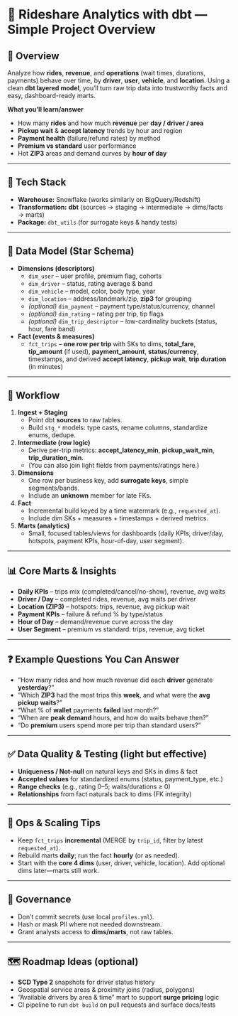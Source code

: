 # 🚕 Rideshare Analytics with dbt — Simple Project Overview

## 📌 Overview
Analyze how **rides**, **revenue**, and **operations** (wait times, durations, payments) behave over time, by **driver**, **user**, **vehicle**, and **location**. Using a clean **dbt layered model**, you’ll turn raw trip data into trustworthy facts and easy, dashboard-ready marts.

**What you’ll learn/answer**
- How many **rides** and how much **revenue** per **day / driver / area**  
- **Pickup wait** & **accept latency** trends by hour and region  
- **Payment health** (failure/refund rates) by method  
- **Premium vs standard** user performance  
- Hot **ZIP3** areas and demand curves by **hour of day**

---

## 🔹 Tech Stack
- **Warehouse:** Snowflake (works similarly on BigQuery/Redshift)  
- **Transformation:** **dbt** (sources → staging → intermediate → dims/facts → marts)  
- **Package:** `dbt_utils` (for surrogate keys & handy tests)

---

## 🧱 Data Model (Star Schema)
- **Dimensions (descriptors)**  
  - `dim_user` – user profile, premium flag, cohorts  
  - `dim_driver` – status, rating average & band  
  - `dim_vehicle` – model, color, body type, year  
  - `dim_location` – address/landmark/zip, **zip3** for grouping  
  - *(optional)* `dim_payment` – payment type/status/currency, channel  
  - *(optional)* `dim_rating` – rating per trip, tip flags  
  - *(optional)* `dim_trip_descriptor` – low-cardinality buckets (status, hour, fare band)
- **Fact (events & measures)**  
  - `fct_trips` – **one row per trip** with SKs to dims, **total_fare**, **tip_amount** (if used), **payment_amount**, **status/currency**, timestamps, and derived **accept latency**, **pickup wait**, **trip duration** (in minutes)

---

## 🔄 Workflow
1) **Ingest + Staging**  
   - Point dbt **sources** to raw tables.  
   - Build `stg_*` models: type casts, rename columns, standardize enums, dedupe.
2) **Intermediate (row logic)**  
   - Derive per-trip metrics: **accept_latency_min**, **pickup_wait_min**, **trip_duration_min**.  
   - (You can also join light fields from payments/ratings here.)
3) **Dimensions**  
   - One row per business key, add **surrogate keys**, simple segments/bands.  
   - Include an **unknown** member for late FKs.
4) **Fact**  
   - Incremental build keyed by a time watermark (e.g., `requested_at`).  
   - Include dim SKs + measures + timestamps + derived metrics.
5) **Marts (analytics)**  
   - Small, focused tables/views for dashboards (daily KPIs, driver/day, hotspots, payment KPIs, hour-of-day, user segment).

---

## 📊 Core Marts & Insights
- **Daily KPIs** – trips mix (completed/cancel/no-show), revenue, avg waits  
- **Driver / Day** – completed rides, revenue, avg waits per driver  
- **Location (ZIP3)** – hotspots: trips, revenue, avg pickup wait  
- **Payment KPIs** – failure & refund % by type/status  
- **Hour of Day** – demand/revenue curve across the day  
- **User Segment** – premium vs standard: trips, revenue, avg ticket

---

## ❓ Example Questions You Can Answer
- “How many rides and how much revenue did each **driver** generate **yesterday**?”  
- “Which **ZIP3** had the most trips this **week**, and what were the **avg pickup waits**?”  
- “What % of **wallet** payments **failed** last month?”  
- “When are **peak demand** hours, and how do waits behave then?”  
- “Do **premium** users spend more per trip than standard users?”

---

## ✅ Data Quality & Testing (light but effective)
- **Uniqueness / Not-null** on natural keys and SKs in dims & fact  
- **Accepted values** for standardized enums (status, payment_type, etc.)  
- **Range checks** (e.g., rating 0–5; waits/durations ≥ 0)  
- **Relationships** from fact naturals back to dims (FK integrity)

---

## 🚀 Ops & Scaling Tips
- Keep `fct_trips` **incremental** (MERGE by `trip_id`, filter by latest `requested_at`).  
- Rebuild marts **daily**; run the fact **hourly** (or as needed).  
- Start with the **core 4 dims** (user, driver, vehicle, location). Add optional dims later—marts still work.

---

## 🔐 Governance
- Don’t commit secrets (use local `profiles.yml`).  
- Hash or mask PII where not needed downstream.  
- Grant analysts access to **dims/marts**, not raw tables.

---

## 🗺️ Roadmap Ideas (optional)
- **SCD Type 2** snapshots for driver status history  
- Geospatial service areas & proximity joins (radius, polygons)  
- “Available drivers by area & time” mart to support **surge pricing** logic  
- CI pipeline to run `dbt build` on pull requests and surface docs/tests
